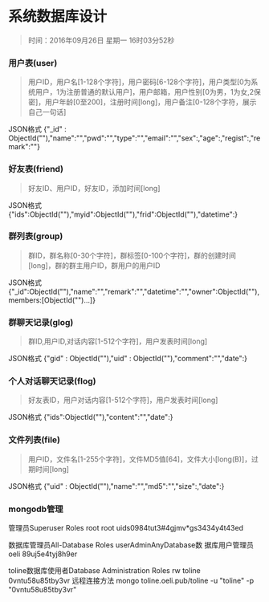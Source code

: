 # 系统数据库设计
> 时间：2016年09月26日 星期一 16时03分52秒 

### 用户表(user)
> 用户ID，用户名[1-128个字符]，用户密码[6-128个字符]，用户类型[0为系统用户，1为注册普通的默认用户]，用户邮箱，用户性别[0为男，1为女,2保密]，用户年龄[0至200]，注册时间[long]，用户备注[0-128个字符，展示自己一句话]

JSON格式
{"_id" : ObjectId(""),"name":"","pwd":"","type":"","email":"","sex":,"age":,"regist":,"remark":""}

### 好友表(friend)
> 好友ID、用户ID，好友ID，添加时间[long]

JSON格式
{"ids":ObjectId(""),"myid":ObjectId(""),"frid":ObjectId(""),"datetime":}

### 群列表(group)
> 群ID，群名称[0-30个字符]，群标签[0-100个字符]，群的创建时间[long]，群的群主用户ID，群用户的用户ID

JSON格式
{"_id":ObjectId(""),"name":"","remark":"","datetime":"","owner":ObjectId(""),members:[ObjectId("")...]}

### 群聊天记录(glog)
> 群ID,用户ID,对话内容[1-512个字符]，用户发表时间[long]

JSON格式
{"gid" : ObjectId(""),"uid" : ObjectId(""),"comment":"","date":}

### 个人对话聊天记录(flog)
> 好友表ID，用户对话内容[1-512个字符]，用户发表时间[long]

JSON格式
{"ids":ObjectId(""),"content":"","date":}

### 文件列表(file)
> 用户ID，文件名[1-255个字符]，文件MD5值[64]，文件大小[long(B)]，过期时间[long]

JSON格式
{"uid" : ObjectId(""),"name":"","md5":"","size":,"date":}

### mongodb管理
管理员Superuser Roles  root
root
uids0984tut3#4gjmv*gs3434y4t43ed

数据库管理员All-Database Roles userAdminAnyDatabase数 据库用户管理员
oeli
89uj5e4tyj8h9er


toline数据库使用者Database Administration Roles rw
toline
0vntu58u85tby3vr
远程连接方法
mongo toline.oeli.pub/toline -u "toline" -p "0vntu58u85tby3vr"

